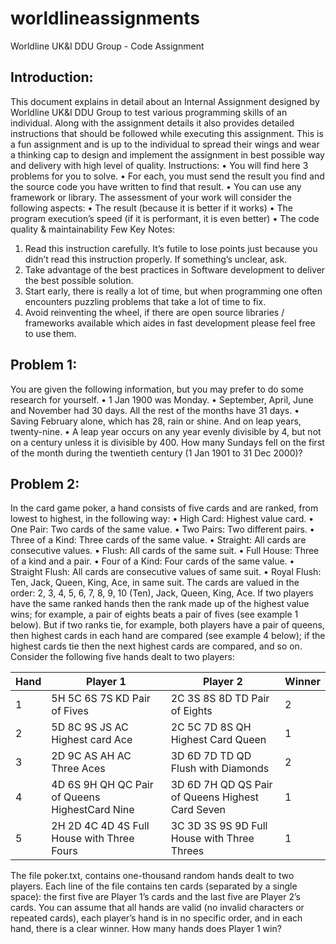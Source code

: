 # worldlineassignments

Worldline UK&I DDU Group - Code Assignment

## Introduction:
This document explains in detail about an Internal Assignment designed by Worldline UK&I DDU Group to test
various programming skills of an individual. Along with the assignment details it also provides detailed instructions
that should be followed while executing this assignment.
This is a fun assignment and is up to the individual to spread their wings and wear a thinking cap to design and
implement the assignment in best possible way and delivery with high level of quality.
Instructions:
• You will find here 3 problems for you to solve.
• For each, you must send the result you find and the source code you have written to find that result.
• You can use any framework or library.
The assessment of your work will consider the following aspects:
• The result (because it is better if it works)
• The program execution’s speed (if it is performant, it is even better)
• The code quality & maintainability
Few Key Notes:
1. Read this instruction carefully. It’s futile to lose points just because you didn’t read this instruction properly.
If something’s unclear, ask.
2. Take advantage of the best practices in Software development to deliver the best possible solution.
3. Start early, there is really a lot of time, but when programming one often encounters puzzling problems that
take a lot of time to fix.
4. Avoid reinventing the wheel, if there are open source libraries / frameworks available which aides in fast
development please feel free to use them.
## Problem 1:
You are given the following information, but you may prefer to do some research for yourself.
• 1 Jan 1900 was Monday.
• September, April, June and November had 30 days. All the rest of the months have 31 days.
• Saving February alone, which has 28, rain or shine. And on leap years, twenty-nine.
• A leap year occurs on any year evenly divisible by 4, but not on a century unless it is divisible by 400.
How many Sundays fell on the first of the month during the twentieth century (1 Jan 1901 to 31 Dec 2000)?


## Problem 2:
In the card game poker, a hand consists of five cards and are ranked, from lowest to highest, in the following way:
• High Card: Highest value card.
• One Pair: Two cards of the same value.
• Two Pairs: Two different pairs.
• Three of a Kind: Three cards of the same value.
• Straight: All cards are consecutive values.
• Flush: All cards of the same suit.
• Full House: Three of a kind and a pair.
• Four of a Kind: Four cards of the same value.
• Straight Flush: All cards are consecutive values of same suit.
• Royal Flush: Ten, Jack, Queen, King, Ace, in same suit.
The cards are valued in the order: 2, 3, 4, 5, 6, 7, 8, 9, 10 (Ten), Jack, Queen, King, Ace.
If two players have the same ranked hands then the rank made up of the highest value wins; for example, a pair of
eights beats a pair of fives (see example 1 below).
But if two ranks tie, for example, both players have a pair of queens, then highest cards in each hand are compared
(see example 4 below); if the highest cards tie then the next highest cards are compared, and so on. Consider the
following five hands dealt to two players:

| Hand | Player 1                                       | Player 2                                         | Winner |
| ---- | ---------------------------------------------- | ------------------------------------------------ | ------ |
| 1    | 5H 5C 6S 7S KD Pair of Fives                   | 2C 3S 8S 8D TD Pair of Eights                    | 2      |
| 2    | 5D 8C 9S JS AC Highest card Ace                | 2C 5C 7D 8S QH Highest Card Queen                | 1      |
| 3    | 2D 9C AS AH AC Three Aces                      | 3D 6D 7D TD QD Flush with Diamonds               | 2      |
| 4    | 4D 6S 9H QH QC Pair of Queens HighestCard Nine | 3D 6D 7H QD QS Pair of Queens Highest Card Seven | 1      |
| 5    | 2H 2D 4C 4D 4S Full House with Three Fours     | 3C 3D 3S 9S 9D Full House with Three Threes      | 1      |



The file poker.txt, contains one-thousand random hands dealt to two players. Each line of the file contains ten cards
(separated by a single space): the first five are Player 1’s cards and the last five are Player 2’s cards.
You can assume that all hands are valid (no invalid characters or repeated cards), each player’s hand is in no specific
order, and in each hand, there is a clear winner.
How many hands does Player 1 win?
